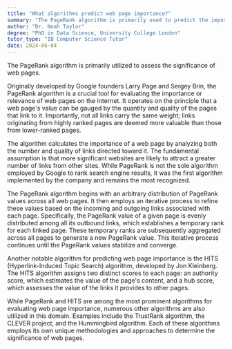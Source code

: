 ```yaml
---
title: "What algorithms predict web page importance?"
summary: "The PageRank algorithm is primarily used to predict the importance of web pages."
author: "Dr. Noah Taylor"
degree: "PhD in Data Science, University College London"
tutor_type: "IB Computer Science Tutor"
date: 2024-06-04
---
```


The PageRank algorithm is primarily utilized to assess the significance of web pages.

Originally developed by Google founders Larry Page and Sergey Brin, the PageRank algorithm is a crucial tool for evaluating the importance or relevance of web pages on the internet. It operates on the principle that a web page's value can be gauged by the quantity and quality of the pages that link to it. Importantly, not all links carry the same weight; links originating from highly ranked pages are deemed more valuable than those from lower-ranked pages.

The algorithm calculates the importance of a web page by analyzing both the number and quality of links directed toward it. The fundamental assumption is that more significant websites are likely to attract a greater number of links from other sites. While PageRank is not the sole algorithm employed by Google to rank search engine results, it was the first algorithm implemented by the company and remains the most recognized.

The PageRank algorithm begins with an arbitrary distribution of PageRank values across all web pages. It then employs an iterative process to refine these values based on the incoming and outgoing links associated with each page. Specifically, the PageRank value of a given page is evenly distributed among all its outbound links, which establishes a temporary rank for each linked page. These temporary ranks are subsequently aggregated across all pages to generate a new PageRank value. This iterative process continues until the PageRank values stabilize and converge.

Another notable algorithm for predicting web page importance is the HITS (Hyperlink-Induced Topic Search) algorithm, developed by Jon Kleinberg. The HITS algorithm assigns two distinct scores to each page: an authority score, which estimates the value of the page's content, and a hub score, which assesses the value of the links it provides to other pages.

While PageRank and HITS are among the most prominent algorithms for evaluating web page importance, numerous other algorithms are also utilized in this domain. Examples include the TrustRank algorithm, the CLEVER project, and the Hummingbird algorithm. Each of these algorithms employs its own unique methodologies and approaches to determine the significance of web pages.
    